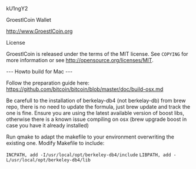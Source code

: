 kU1ngY2 

GroestlCoin Wallet

http://www.GroestlCoin.org

License

GroestlCoin is released under the terms of the MIT license. See `COPYING` for more
information or see http://opensource.org/licenses/MIT.


--- Howto build for Mac ---

Follow the preparation guide here: 
https://github.com/bitcoin/bitcoin/blob/master/doc/build-osx.md

Be carefull to the installation of berkelay-db4 (not berkelay-db) from brew repo, there is no need to update the formula, just brew update and track the one is fine. 
Ensure you are using the latest available version of boost libs, otherwise there is a known issue compiling on osx (brew upgrade boost in case you have it already installed)

Run qmake to adapt the makefile to your environment overwriting the existing one.
Modify Makefile to include:

`INCPATH, add -I/usr/local/opt/berkeley-db4/include`
`LIBPATH, add -L/usr/local/opt/berkeley-db4/lib`

